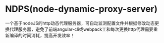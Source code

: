 # NDPS(node-dynamic-proxy-server)
一个基于nodeJS的http动态代理服务器，可自动监测配置文件并根据修改动态更换代理服务器，避免了前端angular-cli或webpack工和每次更换http代理需要重新编译的时间消耗，提高开发效率！

